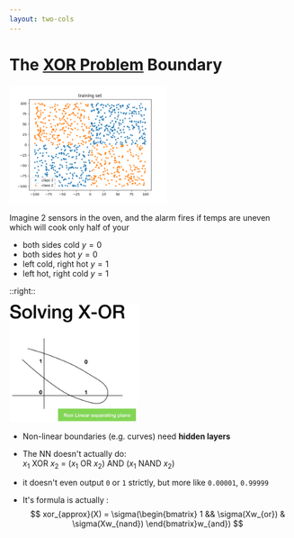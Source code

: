 ```yaml
---
layout: two-cols
---
```


# The [XOR Problem][1] Boundary

<img alt="xorish" src="/images/xorish.png" style="height: 210px" />

Imagine 2 sensors in the oven, and the alarm fires if <twemoji-thermometer />temps
are uneven which will cook only half of your <twemoji-meat-on-bone /><twemoji-birthday-cake />
- both sides cold <twemoji-bell-with-slash />  $y = 0$
- both sides hot <twemoji-bell-with-slash /> $y = 0$
- left cold, right hot <twemoji-bell /> $y = 1$
- left hot, right cold <twemoji-bell /> $y = 1$

::right::

<img alt="xor-boundary" src="/images/xor-boundary.jpg" style="height: 210px" />

- Non-linear boundaries (e.g. curves) need **hidden layers**
- The NN doesn't actually do:  
  $x_1$ XOR $x_2$ = $(x_1$ OR $x_2)$ AND $(x_1$ NAND $x_2)$
- it doesn't even output `0` or `1` strictly, but more like `0.00001`, `0.99999`
- It's formula is actually <twemoji-grinning-face-with-sweat />:
  $$
  xor_{approx}(X) = \sigma(\begin{bmatrix} 1 && \sigma(Xw_{or}) & \sigma(Xw_{nand}) \end{bmatrix}w_{and})
  $$

  [1]: https://towardsdatascience.com/how-neural-networks-solve-the-xor-problem-59763136bdd7

  <style>
  .katex {
    font-size: 1em !important;
  }
  </style>